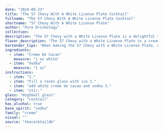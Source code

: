 ```yaml
---
date: "2024-09-23"
title: "The 57 Chevy With A White License Plate Cocktail"
fullname: "The 57 Chevy With A White License Plate Cocktail"
shortname: "57 Chevy With A White License Plate"
author: "Pure Drinkology"
collection:
description: "The 57 Chevy with a White License Plate is a delightful twist on the classic **Creme de Cacao cocktail family**.  Its origins are likely contemporary, drawing inspiration from the smooth, sweet-and-spicy flavor profile of its ancestors, while incorporating the modern preference for vodka's clean, crisp finish. "
flavor_description: "The 57 Chevy with a White License Plate is a creamy, smooth cocktail with a hint of nostalgia. The Creme de Cacao provides a rich chocolate flavor, balanced by the clean, crisp taste of vodka. The result is a decadent, slightly sweet experience that's both sophisticated and approachable. Think chocolate-covered cherries with a subtle kick, perfect for a night out or a cozy evening at home. "
bartender_tips: "When making the 57 Chevy with a White License Plate, using a high-quality Crème de Cacao is key for its rich chocolate flavor. Ensure the vodka is chilled for a crisp taste.  Use a cocktail shaker filled with ice and shake vigorously for 15 seconds to properly chill the drink. Strain into a chilled martini glass and garnish with a chocolate curl or a cherry for an elegant touch.  "
ingredients:
  - item: "Creme De Cacao"
    measure: "1 oz white"
  - item: "Vodka"
    measure: "1 oz"
instructions:
  - item: "1."
  - item: "Fill a rocks glass with ice 2."
  - item: "add white creme de cacao and vodka 3."
  - item: "stir."
glass: "Highball glass"
category: "cocktail"
has_alcohol: true
base_spirit: "vodka"
family: "creme"
visual: ""
source: "thecocktaildb"
---
```


